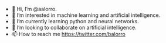 - 👋 Hi, I’m @aalorro.
- 👀 I’m interested in machine learning and artificial intelligence.
- 🌱 I’m currently learning python and neural networks.
- 💞️ I’m looking to collaborate on artificial intelligence.
- 📫 How to reach me https://twitter.com/balorro

<!---
aalorro/aalorro is a ✨ special ✨ repository because its `README.md` (this file) appears on your GitHub profile.
You can click the Preview link to take a look at your changes.
--->
